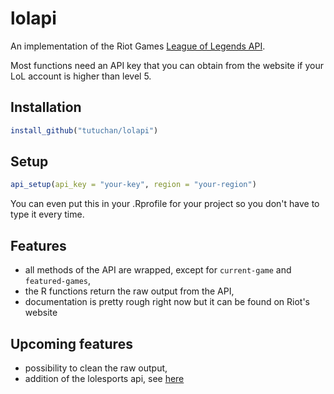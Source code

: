 # lolapi

An implementation of the Riot Games [League of Legends API](https://developer.riotgames.com/).

Most functions need an API key that you can obtain from the website if your LoL account is higher 
than level 5.

## Installation

```r
install_github("tutuchan/lolapi")
```

## Setup

```r
api_setup(api_key = "your-key", region = "your-region")
```

You can even put this in your .Rprofile for your project so you don't have to type it every time.

## Features 

+ all methods of the API are wrapped, except for `current-game` and `featured-games`,
+ the R functions return the raw output from the API,
+ documentation is pretty rough right now but it can be found on Riot's website

## Upcoming features

+ possibility to clean the raw output,
+ addition of the lolesports api, see [here](https://gist.github.com/tim-mcgee/272ad266d3dda70f06ff)
